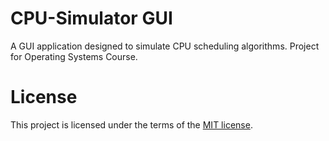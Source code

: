 # CPU-Simulator GUI
A GUI application designed to simulate CPU scheduling algorithms.
Project for Operating Systems Course.

# License
This project is licensed under the terms of the [MIT license](https://choosealicense.com/licenses/mit/).
